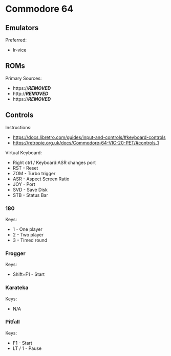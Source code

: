 # Commodore 64

## Emulators

Preferred:

* lr-vice

## ROMs

Primary Sources:

* https://***REMOVED***
* http://***REMOVED***
* https://***REMOVED***

## Controls

Instructions:

* https://docs.libretro.com/guides/input-and-controls/#keyboard-controls
* https://retropie.org.uk/docs/Commodore-64-VIC-20-PET/#controls_1

Virtual Keyboard:

* Right ctrl / Keyboard:ASR changes port
* RST - Reset
* ZOM - Turbo trigger
* ASR - Aspect Screen Ratio
* JOY - Port
* SVD - Save Disk
* STB - Status Bar

### 180

Keys:

* 1 - One player
* 2 - Two player
* 3 - Timed round

### Frogger

Keys:

* Shift+F1 - Start

### Karateka

Keys:

* N/A

### Pitfall

Keys:

* F1 - Start
* LT / 1 - Pause
